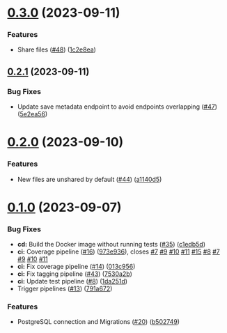 # [0.3.0](https://github.com/hawks-atlanta/metadata-scala/compare/v0.2.1...v0.3.0) (2023-09-11)


### Features

* Share files ([#48](https://github.com/hawks-atlanta/metadata-scala/issues/48)) ([1c2e8ea](https://github.com/hawks-atlanta/metadata-scala/commit/1c2e8ea772c7c0ae51e17ab143f7f581cace8f34))



## [0.2.1](https://github.com/hawks-atlanta/metadata-scala/compare/v0.2.0...v0.2.1) (2023-09-11)


### Bug Fixes

* Update save metadata endpoint to avoid endpoints overlapping ([#47](https://github.com/hawks-atlanta/metadata-scala/issues/47)) ([5e2ea56](https://github.com/hawks-atlanta/metadata-scala/commit/5e2ea56fac46705a9c77a7a2c13a3379391b0800))



# [0.2.0](https://github.com/hawks-atlanta/metadata-scala/compare/v0.1.0...v0.2.0) (2023-09-10)


### Features

* New files are unshared by default ([#44](https://github.com/hawks-atlanta/metadata-scala/issues/44)) ([a1140d5](https://github.com/hawks-atlanta/metadata-scala/commit/a1140d5c8767278defc5e767c3c3eb87271ba81b))



# [0.1.0](https://github.com/hawks-atlanta/metadata-scala/compare/1da251d344ba2f8af61efa8a339716672abec56f...v0.1.0) (2023-09-07)


### Bug Fixes

* **cd:** Build the Docker image without running tests ([#35](https://github.com/hawks-atlanta/metadata-scala/issues/35)) ([c1edb5d](https://github.com/hawks-atlanta/metadata-scala/commit/c1edb5d596dc573d467704d25ad93ee5f568b900))
* **ci:** Coverage pipeline ([#16](https://github.com/hawks-atlanta/metadata-scala/issues/16)) ([973e936](https://github.com/hawks-atlanta/metadata-scala/commit/973e936759affd769f80b900d02924422e2de698)), closes [#7](https://github.com/hawks-atlanta/metadata-scala/issues/7) [#9](https://github.com/hawks-atlanta/metadata-scala/issues/9) [#10](https://github.com/hawks-atlanta/metadata-scala/issues/10) [#11](https://github.com/hawks-atlanta/metadata-scala/issues/11) [#15](https://github.com/hawks-atlanta/metadata-scala/issues/15) [#8](https://github.com/hawks-atlanta/metadata-scala/issues/8) [#7](https://github.com/hawks-atlanta/metadata-scala/issues/7) [#9](https://github.com/hawks-atlanta/metadata-scala/issues/9) [#10](https://github.com/hawks-atlanta/metadata-scala/issues/10) [#11](https://github.com/hawks-atlanta/metadata-scala/issues/11)
* **ci:** Fix coverage pipeline ([#14](https://github.com/hawks-atlanta/metadata-scala/issues/14)) ([013c956](https://github.com/hawks-atlanta/metadata-scala/commit/013c956ab386707a9db33f76a376dad6c1130cd2))
* **ci:** Fix tagging pipeline ([#43](https://github.com/hawks-atlanta/metadata-scala/issues/43)) ([7530a2b](https://github.com/hawks-atlanta/metadata-scala/commit/7530a2bdd9ff3bb7b146b1e6e9e48b876ea830b5))
* **ci:** Update test pipeline ([#8](https://github.com/hawks-atlanta/metadata-scala/issues/8)) ([1da251d](https://github.com/hawks-atlanta/metadata-scala/commit/1da251d344ba2f8af61efa8a339716672abec56f))
* Trigger pipelines ([#13](https://github.com/hawks-atlanta/metadata-scala/issues/13)) ([791a672](https://github.com/hawks-atlanta/metadata-scala/commit/791a672b646753bb42a7aedaa20de30e44e05c1f))


### Features

* PostgreSQL connection and Migrations ([#20](https://github.com/hawks-atlanta/metadata-scala/issues/20)) ([b502749](https://github.com/hawks-atlanta/metadata-scala/commit/b502749d51d3149d585972f8d19bc6f4c19b7fbc))



